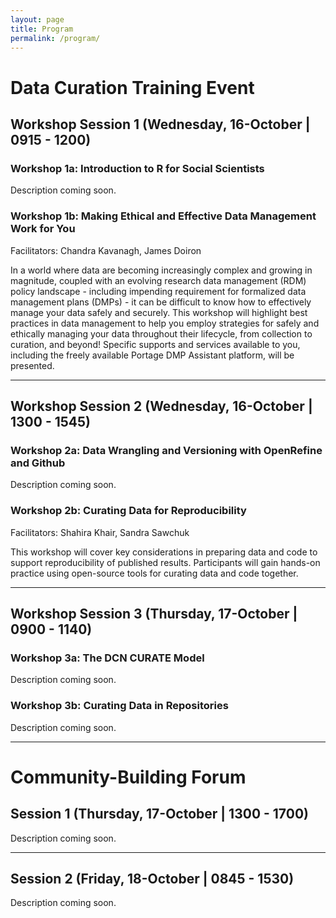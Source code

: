 ```yaml
---
layout: page
title: Program
permalink: /program/
---
```


# Data Curation Training Event
## Workshop Session 1 (Wednesday, 16-October | 0915 - 1200)

### Workshop 1a: Introduction to R for Social Scientists
Description coming soon.

### Workshop 1b: Making Ethical and Effective Data Management Work for You
Facilitators: Chandra Kavanagh, James Doiron

In a world where data are becoming increasingly complex and growing in magnitude, coupled with an evolving research data management (RDM) policy landscape - including impending requirement for formalized data management plans (DMPs) - it can be difficult to know how to effectively manage your data safely and securely. This workshop will highlight best practices in data management to help you employ strategies for safely and ethically managing your data throughout their lifecycle, from collection to curation, and beyond!  Specific supports and services available to you, including the freely available Portage DMP Assistant platform, will be presented.

---
## Workshop Session 2 (Wednesday, 16-October | 1300 - 1545)

### Workshop 2a: Data Wrangling and Versioning with OpenRefine and Github
Description coming soon.

### Workshop 2b: Curating Data for Reproducibility
Facilitators: Shahira Khair, Sandra Sawchuk

This workshop will cover key considerations in preparing data and code to support reproducibility of published results. Participants will gain hands-on practice using open-source tools for curating data and code together. 

--- 
## Workshop Session 3 (Thursday, 17-October | 0900 - 1140)

### Workshop 3a: The DCN CURATE Model
Description coming soon.

### Workshop 3b: Curating Data in Repositories
Description coming soon.

---
# Community-Building Forum

## Session 1 (Thursday, 17-October | 1300 - 1700)
Description coming soon.

---
## Session 2 (Friday, 18-October | 0845 - 1530)
Description coming soon.
